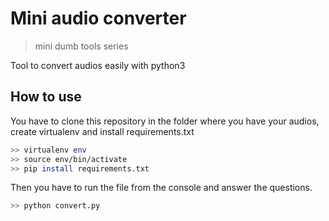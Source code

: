 Mini audio converter
===

> mini dumb tools series

Tool to convert audios easily with python3

## How to use

You have to clone this repository in the folder where you have your audios, create virtualenv and install requirements.txt

```bash
>> virtualenv env
>> source env/bin/activate
>> pip install requirements.txt
```

Then you have to run the file from the console and answer the questions.

```bash
>> python convert.py
```


